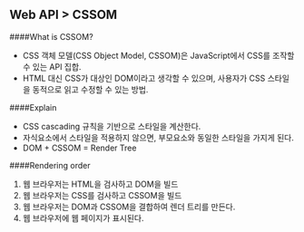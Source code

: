 Web API > CSSOM
-

####What is CSSOM?<br />
- CSS 객체 모델(CSS Object Model, CSSOM)은 JavaScript에서 CSS를 조작할 수 있는 API 집합.
- HTML 대신 CSS가 대상인 DOM이라고 생각할 수 있으며, 사용자가 CSS 스타일을 동적으로 읽고 수정할 수 있는 방법.

####Explain<br />
- CSS cascading 규칙을 기반으로 스타일을 계산한다.
- 자식요소에서 스타일을 적용하지 않으면, 부모요소와 동일한 스타일을 가지게 된다.
- DOM + CSSOM = Render Tree

####Rendering order<br />
1. 웹 브라우저는 HTML을 검사하고 DOM을 빌드
2. 웹 브라우저는 CSS를 검사하고 CSSOM을 빌드
3. 웹 브라우저는 DOM과 CSSOM을 결합하여 렌더 트리를 만든다.
4. 웹 브라우저에 웹 페이지가 표시된다.

